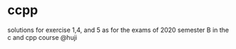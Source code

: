 # ccpp
solutions for exercise 1,4, and 5 as for the exams of 2020 semester B in the c and cpp course @huji
